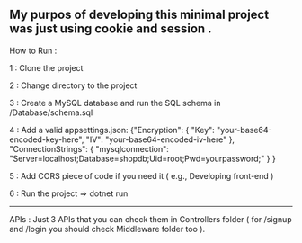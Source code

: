 My purpos of developing this minimal project was just using cookie and session . 
--------------------------------------------------------------------------------------------------------------------------------------------

How to Run :

1 : Clone the project 

2 : Change directory to the project 

3 : Create a MySQL database and run the SQL schema in /Database/schema.sql

4 : Add a valid appsettings.json: {"Encryption": {
  "Key": "your-base64-encoded-key-here",
  "IV": "your-base64-encoded-iv-here"
},
 "ConnectionStrings": { "mysqlconnection": "Server=localhost;Database=shopdb;Uid=root;Pwd=yourpassword;" } }

5 : Add CORS piece of code if you need it ( e.g., Developing front-end )

6 : Run the project => dotnet run

-------------------------------------------------------------------------------------------------------------------------------------------

APIs :
Just 3 APIs that you can check them in Controllers folder ( for /signup and /login you should check Middleware folder too ).
